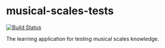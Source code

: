 # musical-scales-tests

[![Build Status](https://travis-ci.org/aistomin/musical-scales-tests.svg?branch=master)](https://travis-ci.org/aistomin/musical-scales-tests)

The learning application for testing musical scales knowledge.
